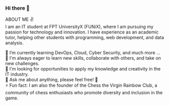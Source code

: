 ### Hi there 👋
  
<!--
**nguyenhoangminh1106/nguyenhoangminh1106** is a ✨ _special_ ✨ repository because its `README.md` (this file) appears on your GitHub profile.

Here are some ideas to get you started:

- 🔭 I’m currently working on ...
- 🌱 I’m currently learning ...
- 👯 I’m looking to collaborate on ...
- 🤔 I’m looking for help with ...
- 💬 Ask me about ...
- 📫 How to reach me: ...
- 😄 Pronouns: ...
- ⚡ Fun fact: ...
-->
  
ABOUT ME ✌️  
I am an IT student at FPT UniversityX (FUNiX), where I am pursuing my passion for technology and innovation. I have experience as an academic tutor, helping other students with programming, web development, and data analysis.  
  
🌱 I’m currently learning DevOps, Cloud, Cyber Security, and much more ...  
👯 I'm always eager to learn new skills, collaborate with others, and take on new challenges.  
🤔 I'm looking for opportunities to apply my knowledge and creativity in the IT industry.  
💬 Ask me about anything, please feel free! 💪  
⚡ Fun fact: I am also the founder of the Chess the Virgin Rainbow Club, a community of chess enthusiasts who promote diversity and inclusion in the game.  
